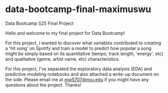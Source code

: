 # data-bootcamp-final-maximuswu
Data Bootcamp S25 Final Project

Hello and welcome to my final project for Data Bootcamp!

For this project, I wanted to discover what variables contributed to creating a 'hit song' on Spotify and train a model to predict how popular a song might be simply based on its quantitative (tempo, track length, 'energy', etc) and qualitative (genre, artist name, etc) characteristics. 

For this project, I've separated the exploratory data analysis (EDA) and predictive modeling notebooks and also attached a write-up document on the side. Please email me at mw5707@nyu.edu if you might have any questions about the project. Thanks!


